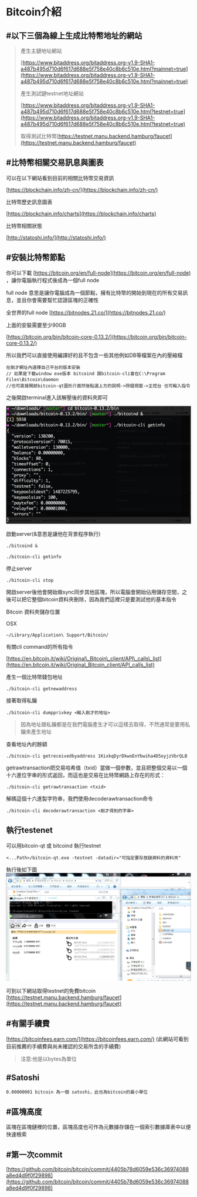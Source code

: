 # Bitcoin介紹

## \#以下三個為線上生成比特幣地址的網站

> 產生主鏈地址網站
>
> [https://www.bitaddress.org/bitaddress.org-v1.9-SHA1-a487b495d710d6f617d688e5f758e40c8b6c510e.html?mainnet=true](https://www.bitaddress.org/bitaddress.org-v1.9-SHA1-a487b495d710d6f617d688e5f758e40c8b6c510e.html?mainnet=true)
>
> 產生測試鏈testnet地址網站
>
> [https://www.bitaddress.org/bitaddress.org-v1.9-SHA1-a487b495d710d6f617d688e5f758e40c8b6c510e.html?testnet=true](https://www.bitaddress.org/bitaddress.org-v1.9-SHA1-a487b495d710d6f617d688e5f758e40c8b6c510e.html?testnet=true)
>
> 取得測試比特幣[https://testnet.manu.backend.hamburg/faucet](https://testnet.manu.backend.hamburg/faucet)

## \#比特幣相關交易訊息與圖表

可以在以下網站看到目前的相關比特幣交易資訊

[https://blockchain.info/zh-cn/](https://blockchain.info/zh-cn/)

比特幣歷史訊息圖表

[https://blockchain.info/charts](https://blockchain.info/charts)

比特幣相關狀態

[http://statoshi.info/](http://statoshi.info/)

## \#安裝比特幣節點

你可以下載 [https://bitcoin.org/en/full-node](https://bitcoin.org/en/full-node) ，讓你電腦執行程式後成為一個full node

full node 意思是讓你電腦成為一個節點，擁有比特幣的開始到現在的所有交易訊息，並且你會需要幫忙認證區塊的正確性

全世界的full node [https://bitnodes.21.co/](https://bitnodes.21.co/)

上面的安裝需要至少90GB

[https://bitcoin.org/bin/bitcoin-core-0.13.2/](https://bitcoin.org/bin/bitcoin-core-0.13.2/)

所以我們可以直接使用編譯好的且不包含一些其他例如DB等檔案在內的壓縮檔

```text
在剛才網址內選擇自己平台的版本安裝
// 如果是下載window exe版本 bitcoind 跟bitcoin-cli會在C:\Program Files\Bitcoin\daemon
//也可直接開啟bitcoin-qt圖形介面然後點選上方的說明->除錯視窗->主控台 也可輸入指令
```

之後開啟terminal進入該解壓後的資料夾即可

![](../.gitbook/assets/螢幕快照%202017-02-16%20下午2.17.24.png)

啟動server\(&意思是讓他在背景程序執行\)

```text
./bitcoind &
```

```text
./bitcoin-cli getinfo
```

停止server

```text
./bitcoin-cli stop
```

開啟server後他會開始做sync同步其他區塊，所以電腦會開始佔用儲存空間，之後可以把它整個bitcoin資料夾刪除，因為我們這裡只是要測試他的基本指令

Bitcoin 資料夾儲存位置

OSX

```text
~/Library/Application\ Support/Bitcoin/
```

有關cli command的所有指令

[https://en.bitcoin.it/wiki/Original\_Bitcoin\_client/API\_calls\_list](https://en.bitcoin.it/wiki/Original_Bitcoin_client/API_calls_list)

產生一個比特幣錢包地址

```text
./bitcoin-cli getnewaddress
```

接著取得私鑰

```text
./bitcoin-cli dumpprivkey <輸入剛才的地址>
```

> 因為地址跟私鑰都是在我們電腦產生才可以這樣去取得，不然通常是要用私鑰來產生地址

查看地址內的餘額

```text
./bitcoin-cli getreceivedbyaddress 1KixkqDyrDkwoEnYbwiha4D5oyjzVbrQLB
```

getrawtransaction把交易哈希值（txid）當做一個參數，並且把整個交易以一個十六進位字串的形式返回，而這也是交易在比特幣網路上存在的形式：

```text
./bitcoin-cli getrawtransaction <txid>
```

解碼這個十六進製字符串，我們使用decoderawtransaction命令

```text
./bitcoin-cli decoderawtransaction <剛才得到的字串>
```

## 執行testenet

可以用bitcoin-qt 或 bitcoind 執行testnet

```text
<...Path>/bitcoin-qt.exe -testnet -datadir="可指定要存放鏈資料的資料夾"
```

執行後如下圖  
![](../.gitbook/assets/螢幕快照%202017-05-05%20上午10.59.04.png)

可到以下網站取得testnet的免費bitcoin  
[https://testnet.manu.backend.hamburg/faucet](https://testnet.manu.backend.hamburg/faucet)

## \#有關手續費

[https://bitcoinfees.earn.com/](https://bitcoinfees.earn.com/) \(此網站可看到目前推薦的手續費與尚未確認的交易所含的手續費\)

> 注意:他是以bytes為單位

## \#Satoshi

```text
0.00000001 bitcoin 為一個 satoshi，此也為bitcoin的最小單位
```

## \#區塊高度

區塊在區塊鏈裡的位置，區塊高度也可作為元數據存儲在一個索引數據庫表中以便快速檢索

## \#第一次commit

[https://github.com/bitcoin/bitcoin/commit/4405b78d6059e536c36974088a8ed4d9f0f29898](https://github.com/bitcoin/bitcoin/commit/4405b78d6059e536c36974088a8ed4d9f0f29898)


